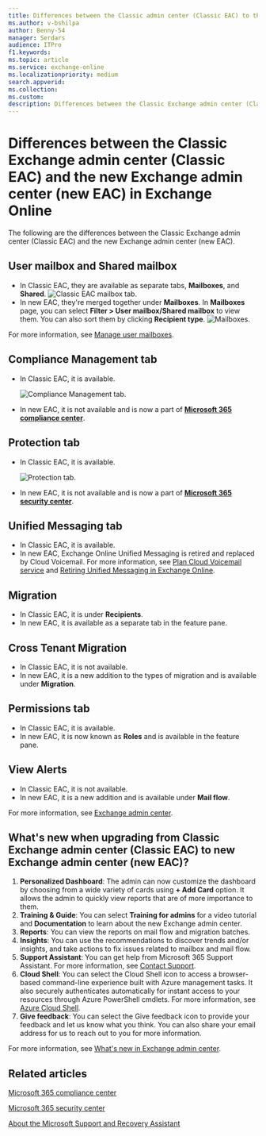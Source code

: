 ```yaml
---
title: Differences between the Classic admin center (Classic EAC) to the new admin center (new EAC) in Exchange Online
ms.author: v-bshilpa
author: Benny-54
manager: Serdars
audience: ITPro
f1.keywords:
ms.topic: article
ms.service: exchange-online
ms.localizationpriority: medium
search.appverid:
ms.collection:
ms.custom:
description: Differences between the Classic Exchange admin center (Classic EAC) and the new Exchange admin center (new EAC).
---
```


# Differences between the Classic Exchange admin center (Classic EAC) and the new Exchange admin center (new EAC) in Exchange Online

The following are the differences between the Classic Exchange admin center (Classic EAC) and the new Exchange admin center (new EAC).

## User mailbox and Shared mailbox

- In Classic EAC, they are available as separate tabs, **Mailboxes**, and **Shared**. ![Classic EAC mailbox tab.](media/classic-eac.png)
- In new EAC, they're merged together under **Mailboxes**. In **Mailboxes** page, you can select **Filter > User mailbox/Shared mailbox** to view them. You can also sort them by clicking **Recipient type**. ![Mailboxes.](media/um-sm.png)

For more information, see [Manage user mailboxes](./recipients-in-exchange-online/manage-user-mailboxes/manage-user-mailboxes.md).

## Compliance Management tab

- In Classic EAC, it is available.

  ![Compliance Management tab.](media/compliance-management-tab.png)

- In new EAC, it is not available and is now a part of [**Microsoft 365 compliance center**](https://df.compliance.microsoft.com/homepage).

## Protection tab

- In Classic EAC, it is available.

  ![Protection tab.](media/protection-tab.png)

- In new EAC, it is not available and is now a part of [**Microsoft 365 security center**](https://df.security.microsoft.com/homepage).

## Unified Messaging tab

- In Classic EAC, it is available.
- In new EAC, Exchange Online Unified Messaging is retired and replaced by Cloud Voicemail. For more information, see [Plan Cloud Voicemail service](/skypeforbusiness/hybrid/plan-cloud-voicemail) and [Retiring Unified Messaging in Exchange Online](https://techcommunity.microsoft.com/t5/Exchange-Team-Blog/Retiring-Unified-Messaging-in-Exchange-Online/ba-p/608991).

## Migration

- In Classic EAC, it is under **Recipients**.
- In new EAC, it is available as a separate tab in the feature pane.

## Cross Tenant Migration

- In Classic EAC, it is not available.
- In new EAC, it is a new addition to the types of migration and is available under **Migration**.

## Permissions tab

- In Classic EAC, it is available.
- In new EAC, it is now known as **Roles** and is available in the feature pane.

## View Alerts

- In Classic EAC, it is not available.
- In new EAC, it is a new addition and is available under **Mail flow**.

For more information, see [Exchange admin center](./exchange-admin-center.md).

## What's new when upgrading from Classic Exchange admin center (Classic EAC) to new Exchange admin center (new EAC)?

1. **Personalized Dashboard**: The admin can now customize the dashboard by choosing from a wide variety of cards using **+ Add Card** option. It allows the admin to quickly view reports that are of more importance to them.
2. **Training & Guide**: You can select **Training for admins** for a video tutorial and **Documentation** to learn about the new Exchange admin center.
3. **Reports**: You can view the reports on mail flow and migration batches.
4. **Insights**: You can use the recommendations to discover trends and/or insights, and take actions to fix issues related to mailbox and mail flow.
5. **Support Assistant**: You can get help from Microsoft 365 Support Assistant. For more information, see [Contact Support](/microsoft-365/admin/contact-support-for-business-products?preserve-view=true&view=o365-worldwide).
6. **Cloud Shell**: You can select the Cloud Shell icon to access a browser-based command-line experience built with Azure management tasks. It also securely authenticates automatically for instant access to your resources through Azure PowerShell cmdlets. For more information, see [Azure Cloud Shell](/azure/cloud-shell/overview?preserve-view=true&view=azps-4.8.0).
7. **Give feedback**: You can select the Give feedback icon to provide your feedback and let us know what you think. You can also share your email address for us to reach out to you for more information.

For more information, see [What's new in Exchange admin center](./whats-new.md).

## Related articles

[Microsoft 365 compliance center](/microsoft-365/compliance/microsoft-365-compliance-center?preserve-view=true&view=o365-worldwide)

[Microsoft 365 security center](/microsoft-365/security/mtp/overview-security-center?preserve-view=true&view=o365-worldwide)

[About the Microsoft Support and Recovery Assistant](https://support.microsoft.com/office/about-the-microsoft-support-and-recovery-assistant-e90bb691-c2a7-4697-a94f-88836856c72f)
